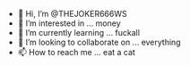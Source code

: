 - 👋 Hi, I’m @THEJOKER666WS
- 👀 I’m interested in ... money
- 🌱 I’m currently learning ... fuckall
- 💞️ I’m looking to collaborate on ... everything
- 📫 How to reach me ... eat a cat

<!---
THEJOKER666WS/THEJOKER666WS is a ✨ special ✨ repository because its `README.md` (this file) appears on your GitHub profile.
You can click the Preview link to take a look at your changes.
--->
